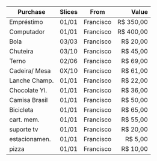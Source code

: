 | Purchase      | Slices | From       | Value      |
| ------------- |:------:|:----------:| ---------: |
| Empréstimo    |  01/01 | Francisco  | R$  350,00 |
| Computador    |  01/01 | Francisco  | R$  400,00 |
| Bola          |  03/03 | Francisco  | R$   20,00 |
| Chuteira      |  03/10 | Francisco  | R$   45,00 |
| Terno         |  02/06 | Francisco  | R$   69,00 |
| Cadeira/ Mesa |  0X/10 | Francisco  | R$   61,00 |
| Lanche Champ. |  01/01 | Francisco  | R$   22,00 |
| Chocolate Yl. |  01/01 | Francisco  | R$   36,00 |
| Camisa Brasil |  01/01 | Francisco  | R$   50,00 |
| Bicicleta     |  01/01 | Francisco  | R$   65,00 |
| cart. mem.    |  01/01 | Francisco  | R$   55,00 |
| suporte tv    |  01/01 | Francisco  | R$   20,00 |
| estacionamen. |  01/01 | Francisco  | R$    5,00 |
| pizza         |  01/01 | Francisco  | R$   10,00 |
